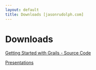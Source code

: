 ```yaml
---
layout: default
title: Downloads [jasonrudolph.com]
---
```

# Downloads

[Getting Started with Grails - Source Code](gswg)

[Presentations](presentations)
